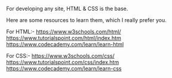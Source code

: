 For developing any site, HTML & CSS is the base.

Here are some resources to learn them, which I really prefer you.

For HTML:-
https://www.w3schools.com/html/
https://www.tutorialspoint.com/html/index.htm
https://www.codecademy.com/learn/learn-html

For CSS:-
https://www.w3schools.com/css/
https://www.tutorialspoint.com/css/index.htm
https://www.codecademy.com/learn/learn-css
